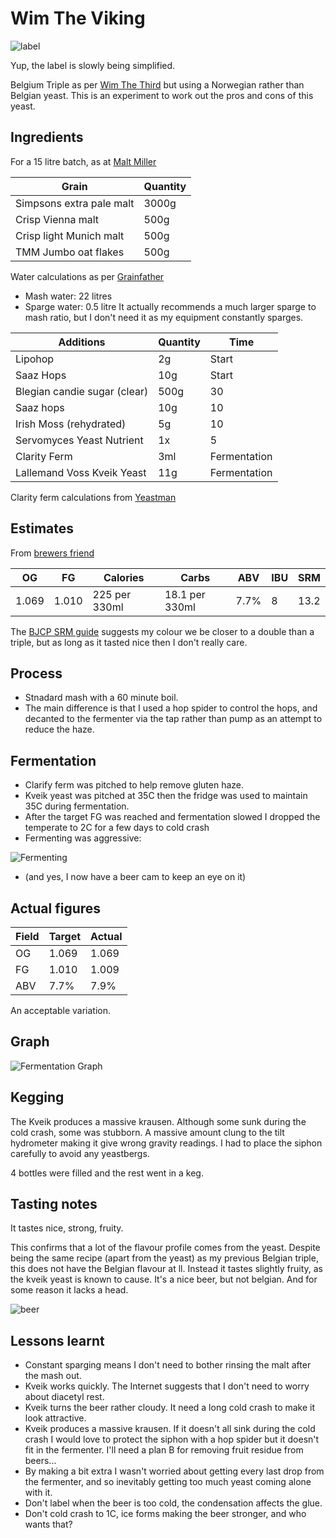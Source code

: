 # Wim The Viking

![label](label.jpg)

Yup, the label is slowly being simplified.

Belgium Triple as per [Wim The Third](/Wim-the-Third/) but using a Norwegian rather than Belgian yeast.
This is an experiment to work out the pros and cons of this yeast.

## Ingredients

For a 15 litre batch, as at [Malt Miller](https://www.themaltmiller.co.uk/rg/?id=272902)

| Grain                          | Quantity |
| ------------------------------ | -------- |
| Simpsons extra pale malt       | 3000g    |
| Crisp Vienna malt              | 500g     |
| Crisp light Munich malt        | 500g     |
| TMM Jumbo oat flakes           | 500g     |

Water calculations as per [Grainfather](https://shop.grainfather.com/brewing-calculators)
* Mash water: 22 litres
* Sparge water: 0.5 litre
It actually recommends a much larger sparge to mash ratio, but I don't need it as my equipment constantly sparges.

| Additions                              | Quantity | Time         |
| -------------------------------------- | -------- | ------------ |
| Lipohop                                | 2g       | Start        |
| Saaz Hops                              | 10g      | Start        |
| Blegian candie sugar (clear)           | 500g     | 30           |
| Saaz hops                              | 10g      | 10           |
| Irish Moss (rehydrated)                | 5g       | 10           |
| Servomyces Yeast Nutrient              | 1x       | 5            |
| Clarity Ferm                           | 3ml      | Fermentation |
| Lallemand Voss Kveik  Yeast            | 11g      | Fermentation |

Clarity ferm calculations from [Yeastman](https://yeastman.com/calculator)



## Estimates

From [brewers friend](https://www.brewersfriend.com)

| OG    | FG    | Calories     | Carbs         | ABV  | IBU  | SRM  |
| ----- | ----- | ------------ | ------------- |---- | ---- | ---- |
| 1.069 | 1.010 | 225 per 330ml | 18.1 per 330ml | 7.7% | 8   | 13.2   |

The [BJCP SRM guide](https://www.brewersfriend.com/2017/05/07/beer-styles-srm-color-chart-2017-update/) suggests my colour we be closer to a double than a triple, but as long as it tasted nice then I don't really  care.


## Process
* Stnadard mash with a 60 minute boil.
* The main difference is that I used a hop spider to control the hops, and decanted to the fermenter via the tap rather than pump as an attempt to reduce the haze.

## Fermentation

* Clarify ferm was pitched to help remove gluten haze.
* Kveik yeast was pitched at 35C then the fridge was used to maintain 35C during fermentation.
* After the target FG was reached and fermentation slowed I dropped the temperate to 2C for a few days to cold crash
* Fermenting was aggressive:

![Fermenting](fermenting.jpg)

* (and yes, I now have a beer cam to keep an eye on it)


## Actual figures


| Field       | Target        | Actual |
| ----------- | ------------- | ------ |
| OG          | 1.069         |1.069   |
| FG          | 1.010         |1.009   |
| ABV         | 7.7%          | 7.9%   |

An acceptable variation.

## Graph

![Fermentation Graph](graph.png)

## Kegging
The Kveik produces a massive krausen. Although some sunk during the cold crash, some was stubborn. A massive amount clung to the tilt hydrometer making it give wrong gravity readings. I had to place the siphon carefully to avoid any yeastbergs.

4 bottles were filled and the rest went in a keg.


## Tasting notes
It tastes nice, strong, fruity.

This confirms that a lot of the flavour profile comes from the yeast. Despite being the same recipe (apart from the yeast) as my previous Belgian triple, this does not have the Belgian flavour at ll. Instead it tastes slightly fruity, as the kveik yeast is known to cause. It's a nice beer, but not belgian. And for some reason it lacks a head.


![beer](beer.jpg)


## Lessons learnt
* Constant sparging means I don't need to bother rinsing the malt after the mash out.
* Kveik works quickly. The Internet suggests that I don't need to worry about diacetyl rest.
* Kveik turns the beer rather cloudy. It need a long cold crash to make it look attractive.
* Kveik produces a massive krausen. If it doesn't all sink during the cold crash I would love to protect the siphon with a hop spider but it doesn't fit in the fermenter. I'll need a plan B for removing fruit residue from beers...
* By making a bit extra I wasn't worried about getting every last drop from the fermenter, and so inevitably getting too much yeast coming alone with it.
* Don't label when the beer is too cold, the condensation affects the glue.
* Don't cold crash to 1C, ice forms making the beer stronger, and who wants that?
